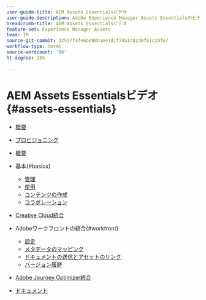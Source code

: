```yaml
---
user-guide-title: AEM Assets Essentialsビデオ
user-guide-description: Adobe Experience Manager Assets Essentialsのビデオのコレクションです。
breadcrumb-title: AEM Assets Essentialsビデオ
feature-set: Experience Manager Assets
team: TM
source-git-commit: 32917f4fe6be88b1ee1d1f7da1c02d0f81c20fe7
workflow-type: tm+mt
source-wordcount: '66'
ht-degree: 15%

---
```



# AEM Assets Essentialsビデオ {#assets-essentials}

+ [概要](overview.md)

+ [プロビジョニング](./provisioning.md)
+ [概要](./getting-started.md)

+ 基本{#basics}
   + [管理](basics/managing.md)
   + [使用](basics/using.md)
   + [コンテンツの作成](basics/creating.md)
   + [コラボレーション](basics/collaborating.md)

+ [Creative Cloud統合](integrations/creative-cloud.md)

+ Adobeワークフロントの統合{#workfront}
   + [設定](./integrations/workfront/configure.md)
   + [メタデータのマッピング](./integrations/workfront/map-metadata.md)
   + [ドキュメントの送信とアセットのリンク](./integrations/workfront/link-send.md)
   + [バージョン履歴](./integrations/workfront/versions.md)

+ [Adobe Journey Optimizer統合](https://experienceleague.adobe.com/docs/journey-optimizer-learn/tutorials/create-messages/create-email-content-with-the-message-editor.html)

+ [ドキュメント](https://experienceleague.adobe.com/docs/experience-manager-assets-essentials/help/introduction.html)